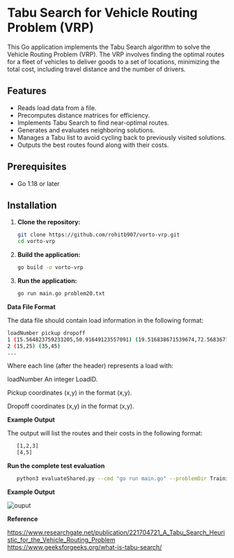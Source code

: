 # Tabu Search for Vehicle Routing Problem (VRP)

This Go application implements the Tabu Search algorithm to solve the Vehicle Routing Problem (VRP). The VRP involves finding the optimal routes for a fleet of vehicles to deliver goods to a set of locations, minimizing the total cost, including travel distance and the number of drivers.

## Features

- Reads load data from a file.
- Precomputes distance matrices for efficiency.
- Implements Tabu Search to find near-optimal routes.
- Generates and evaluates neighboring solutions.
- Manages a Tabu list to avoid cycling back to previously visited solutions.
- Outputs the best routes found along with their costs.

## Prerequisites

- Go 1.18 or later

## Installation

1. **Clone the repository:**

   ```bash
   git clone https://github.com/rohitb907/vorto-vrp.git
   cd vorto-vrp
   ```

2. **Build the application:**
    ```bash
    go build -o vorto-vrp
    ```

    
3. **Run the application:**
    ```bash
    go run main.go problem20.txt
    ```

    
**Data File Format**

The data file should contain load information in the following format:
```bash
loadNumber pickup dropoff
1 (15.564823759233205,50.91649123557091) (19.516838671539674,72.5683671095093)
2 (15,25) (35,45)
...
```
Where each line (after the header) represents a load with:

loadNumber An integer LoadID.

Pickup coordinates (x,y) in the format (x,y).

Dropoff coordinates (x,y) in the format (x,y).

**Example Output**

The output will list the routes and their costs in the following format:
```bash
   [1,2,3]
   [4,5]
```

**Run the complete test evaluation**
 ```bash
    python3 evaluateShared.py --cmd "go run main.go" --problemDir Training
 ```
    

**Example Output**


![ouput](https://github.com/user-attachments/assets/ad9f9f8e-feca-4ddf-b4b2-544552fa37a8)




**Reference**


https://www.researchgate.net/publication/221704721_A_Tabu_Search_Heuristic_for_the_Vehicle_Routing_Problem
https://www.geeksforgeeks.org/what-is-tabu-search/
